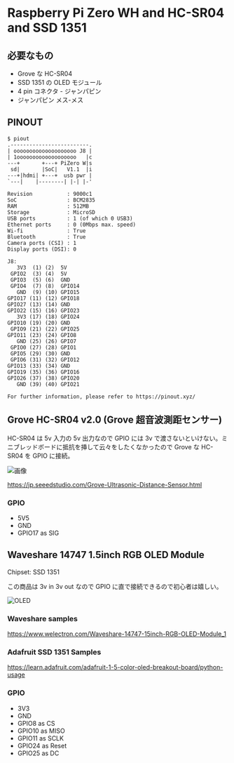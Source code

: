 # Raspberry Pi Zero WH and HC-SR04 and SSD 1351
## 必要なもの
* Grove な HC-SR04
* SSD 1351 の OLED モジュール
* 4 pin コネクタ - ジャンパピン
* ジャンパピン メス-メス


## PINOUT
```shell
$ piout
.-------------------------.
| oooooooooooooooooooo J8 |
| 1ooooooooooooooooooo   |c
---+       +---+ PiZero W|s
 sd|       |SoC|   V1.1  |i
---+|hdmi| +---+  usb pwr |
`---|    |--------| |-| |-'

Revision           : 9000c1
SoC                : BCM2835
RAM                : 512MB
Storage            : MicroSD
USB ports          : 1 (of which 0 USB3)
Ethernet ports     : 0 (0Mbps max. speed)
Wi-fi              : True
Bluetooth          : True
Camera ports (CSI) : 1
Display ports (DSI): 0

J8:
   3V3  (1) (2)  5V
 GPIO2  (3) (4)  5V
 GPIO3  (5) (6)  GND
 GPIO4  (7) (8)  GPIO14
   GND  (9) (10) GPIO15
GPIO17 (11) (12) GPIO18
GPIO27 (13) (14) GND
GPIO22 (15) (16) GPIO23
   3V3 (17) (18) GPIO24
GPIO10 (19) (20) GND
 GPIO9 (21) (22) GPIO25
GPIO11 (23) (24) GPIO8
   GND (25) (26) GPIO7
 GPIO0 (27) (28) GPIO1
 GPIO5 (29) (30) GND
 GPIO6 (31) (32) GPIO12
GPIO13 (33) (34) GND
GPIO19 (35) (36) GPIO16
GPIO26 (37) (38) GPIO20
   GND (39) (40) GPIO21

For further information, please refer to https://pinout.xyz/
```

## Grove HC-SR04 v2.0 (Grove 超音波測距センサー)
HC-SR04 は 5v 入力の 5v 出力なので GPIO には 3v で渡さないといけない。ミニブレッドボードに抵抗を挿して云々をしたくなかったので Grove な HC-SR04 を GPIO に接続。

![画像](https://media-cdn.seeedstudio.com/media/catalog/product/cache/b5e839932a12c6938f4f9ff16fa3726a/g/r/grove---ultrasonic-distance-sensor-preview_1.png)

https://jp.seeedstudio.com/Grove-Ultrasonic-Distance-Sensor.html

### GPIO
* 5V5<br>
* GND<br>
* GPIO17 as SIG<br>


## Waveshare 14747 1.5inch RGB OLED Module
Chipset: SSD 1351

この商品は 3v in 3v out なので GPIO に直で接続できるので初心者は嬉しい。

![OLED](https://www.welectron.com/media/image/product/11237/md/waveshare-14747-15inch-rgb-oled-module_1.jpg)

### Waveshare samples
https://www.welectron.com/Waveshare-14747-15inch-RGB-OLED-Module_1

### Adafruit SSD 1351 Samples
https://learn.adafruit.com/adafruit-1-5-color-oled-breakout-board/python-usage

### GPIO
* 3V3<br>
* GND<br>
* GPIO8  as CS<br>
* GPIO10 as MISO<br>
* GPIO11 as SCLK<br>
* GPIO24 as Reset<br>
* GPIO25 as DC<br>
